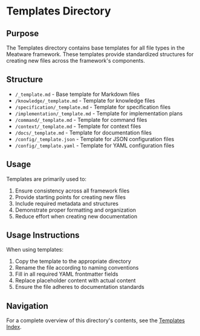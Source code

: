 # Templates Directory

## Purpose

The Templates directory contains base templates for all file types in the Meatware framework. These templates provide standardized structures for creating new files across the framework's components.

## Structure

- `/_template.md` - Base template for Markdown files
- `/knowledge/_template.md` - Template for knowledge files
- `/specification/_template.md` - Template for specification files
- `/implementation/_template.md` - Template for implementation plans
- `/command/_template.md` - Template for command files
- `/context/_template.md` - Template for context files
- `/docs/_template.md` - Template for documentation files
- `/config/_template.json` - Template for JSON configuration files
- `/config/_template.yaml` - Template for YAML configuration files

## Usage

Templates are primarily used to:
1. Ensure consistency across all framework files
2. Provide starting points for creating new files
3. Include required metadata and structures
4. Demonstrate proper formatting and organization
5. Reduce effort when creating new documentation

## Usage Instructions

When using templates:
1. Copy the template to the appropriate directory
2. Rename the file according to naming conventions
3. Fill in all required YAML frontmatter fields
4. Replace placeholder content with actual content
5. Ensure the file adheres to documentation standards

## Navigation

For a complete overview of this directory's contents, see the [Templates Index](index.md).